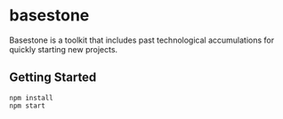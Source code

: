 # basestone

Basestone is a toolkit that includes past technological accumulations for quickly starting new projects.

## Getting Started
```
npm install
npm start
```